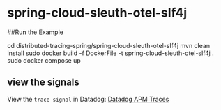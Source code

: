 # spring-cloud-sleuth-otel-slf4j

##Run the Example

cd distributed-tracing-spring/spring-cloud-sleuth-otel-slf4j
mvn clean install
sudo docker build -f DockerFile -t spring-cloud-sleuth-otel-slf4j .
sudo docker compose up


## view the signals
View the `trace signal` in Datadog:
[Datadog APM Traces](https://app.datadoghq.com/apm/traces?query=%40_top_level%3A1%20service%3Aspring-cloud-sleuth-otel-slf4j&cols=core_service%2Ccore_resource_name%2Clog_duration%2Clog_http.method%2Clog_http.status_code&env=none&historicalData=false&messageDisplay=inline&sort=desc&spanType=all&spanViewType=metadata&start=1669976026075&end=1669976926075&paused=false)
